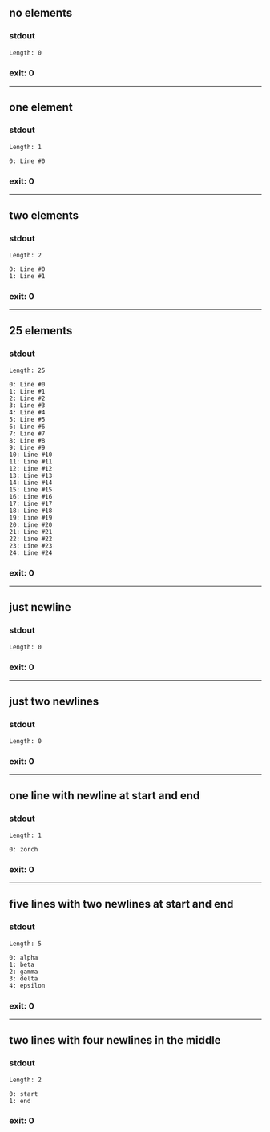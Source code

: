 ## no elements

### stdout
```
Length: 0
```

### exit: 0

- - - - - - - - - -

## one element

### stdout
```
Length: 1

0: Line #0
```

### exit: 0

- - - - - - - - - -

## two elements

### stdout
```
Length: 2

0: Line #0
1: Line #1
```

### exit: 0

- - - - - - - - - -

## 25 elements

### stdout
```
Length: 25

0: Line #0
1: Line #1
2: Line #2
3: Line #3
4: Line #4
5: Line #5
6: Line #6
7: Line #7
8: Line #8
9: Line #9
10: Line #10
11: Line #11
12: Line #12
13: Line #13
14: Line #14
15: Line #15
16: Line #16
17: Line #17
18: Line #18
19: Line #19
20: Line #20
21: Line #21
22: Line #22
23: Line #23
24: Line #24
```

### exit: 0

- - - - - - - - - -

## just newline

### stdout
```
Length: 0
```

### exit: 0

- - - - - - - - - -

## just two newlines

### stdout
```
Length: 0
```

### exit: 0

- - - - - - - - - -

## one line with newline at start and end

### stdout
```
Length: 1

0: zorch
```

### exit: 0

- - - - - - - - - -

## five lines with two newlines at start and end

### stdout
```
Length: 5

0: alpha
1: beta
2: gamma
3: delta
4: epsilon
```

### exit: 0

- - - - - - - - - -

## two lines with four newlines in the middle

### stdout
```
Length: 2

0: start
1: end
```

### exit: 0
